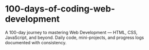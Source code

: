 # 100-days-of-coding-web-development
A 100-day journey to mastering Web Development — HTML, CSS, JavaScript, and beyond. Daily code, mini-projects, and progress logs documented with consistency.
